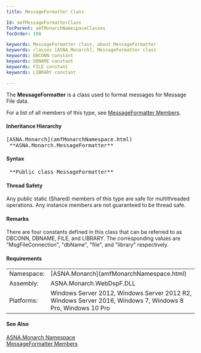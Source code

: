 ```yaml
---
title: MessageFormatter Class

Id: amfMessageFormatterClass
TocParent: amfMonarchNamespaceClasses
TocOrder: 100

keywords: MessageFormatter class, about MessageFormatter
keywords: classes [ASNA.Monarch], MessageFormatter class
keywords: DBCONN constant
keywords: DBNAME constant
keywords: FILE constant
keywords: LIBRARY constant

---
```


The **MessageFormatter** is a class used to format messages for Message File data.

For a list of all members of this type, see [ MessageFormatter Members](amfMessageFormatterMembers.html).

#### Inheritance Hierarchy
<pre>[ASNA.Monarch](amfMonarchNamespace.html) 
 **ASNA.Monarch.MessageFormatter**       </pre>

#### Syntax
<pre class="syntax"> **Public class MessageFormatter** </pre>

#### Thread Safety
Any public static (Shared) members of this type are safe for multithreaded operations. Any instance members are not guaranteed to be thread safe.

#### Remarks
There are four constants defined in this class that can be referred to as DBCONN, DBNAME, FILE, and LIBRARY. The corresponding values are "MsgFileConnection", "dbName", "file", and "library" respectively.
<!-- -->

#### Requirements
<table class="dttable" cellspacing="0" cellpadding="4" width="60%">
           <colgroup>
            <col width="15%" style="font-weight:bold" />
            <col width="85%" />
          </colgroup>
          <tr>
            <td>Namespace:</td>
            <td>[ASNA.Monarch](amfMonarchNamespace.html)</td>
          </tr>
          <tr>
            <td>Assembly:</td>
            <td>ASNA.Monarch.WebDspF.DLL</td>
          </tr>
         <tr>
            <td>Platforms:</td>
            <td> Windows Server 2012, Windows Server 2012 R2, Windows Server 2016, Windows 7, Windows 8 Pro, Windows 10 Pro</td>
         </tr>
</table>

<!-- end -->

#### See Also
[ASNA.Monarch Namespace](amfMonarchNamespace.html) <br /> [ MessageFormatter Members](amfMessageFormatterMembers.html) 
